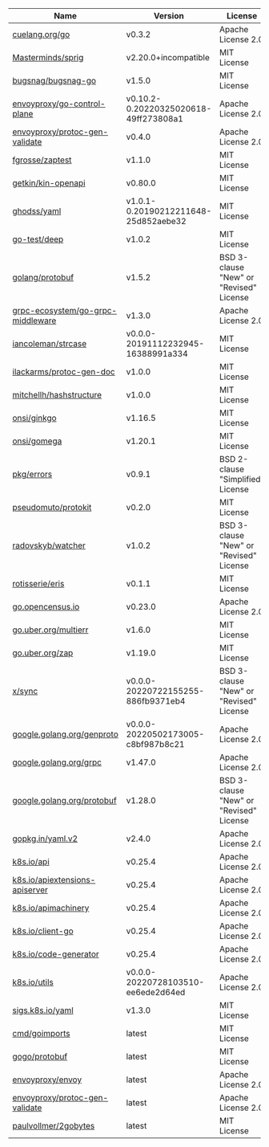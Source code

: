 Name|Version|License
---|---|---
[cuelang.org/go](https://cuelang.org/go)|v0.3.2|Apache License 2.0
[Masterminds/sprig](https://github.com/Masterminds/sprig)|v2.20.0+incompatible|MIT License
[bugsnag/bugsnag-go](https://github.com/bugsnag/bugsnag-go)|v1.5.0|MIT License
[envoyproxy/go-control-plane](https://github.com/envoyproxy/go-control-plane)|v0.10.2-0.20220325020618-49ff273808a1|Apache License 2.0
[envoyproxy/protoc-gen-validate](https://github.com/envoyproxy/protoc-gen-validate)|v0.4.0|Apache License 2.0
[fgrosse/zaptest](https://github.com/fgrosse/zaptest)|v1.1.0|MIT License
[getkin/kin-openapi](https://github.com/getkin/kin-openapi)|v0.80.0|MIT License
[ghodss/yaml](https://github.com/ghodss/yaml)|v1.0.1-0.20190212211648-25d852aebe32|MIT License
[go-test/deep](https://github.com/go-test/deep)|v1.0.2|MIT License
[golang/protobuf](https://github.com/golang/protobuf)|v1.5.2|BSD 3-clause "New" or "Revised" License
[grpc-ecosystem/go-grpc-middleware](https://github.com/grpc-ecosystem/go-grpc-middleware)|v1.3.0|Apache License 2.0
[iancoleman/strcase](https://github.com/iancoleman/strcase)|v0.0.0-20191112232945-16388991a334|MIT License
[ilackarms/protoc-gen-doc](https://github.com/ilackarms/protoc-gen-doc)|v1.0.0|MIT License
[mitchellh/hashstructure](https://github.com/mitchellh/hashstructure)|v1.0.0|MIT License
[onsi/ginkgo](https://github.com/onsi/ginkgo)|v1.16.5|MIT License
[onsi/gomega](https://github.com/onsi/gomega)|v1.20.1|MIT License
[pkg/errors](https://github.com/pkg/errors)|v0.9.1|BSD 2-clause "Simplified" License
[pseudomuto/protokit](https://github.com/pseudomuto/protokit)|v0.2.0|MIT License
[radovskyb/watcher](https://github.com/radovskyb/watcher)|v1.0.2|BSD 3-clause "New" or "Revised" License
[rotisserie/eris](https://github.com/rotisserie/eris)|v0.1.1|MIT License
[go.opencensus.io](https://go.opencensus.io)|v0.23.0|Apache License 2.0
[go.uber.org/multierr](https://go.uber.org/multierr)|v1.6.0|MIT License
[go.uber.org/zap](https://go.uber.org/zap)|v1.19.0|MIT License
[x/sync](https://golang.org/x/sync)|v0.0.0-20220722155255-886fb9371eb4|BSD 3-clause "New" or "Revised" License
[google.golang.org/genproto](https://google.golang.org/genproto)|v0.0.0-20220502173005-c8bf987b8c21|Apache License 2.0
[google.golang.org/grpc](https://google.golang.org/grpc)|v1.47.0|Apache License 2.0
[google.golang.org/protobuf](https://google.golang.org/protobuf)|v1.28.0|BSD 3-clause "New" or "Revised" License
[gopkg.in/yaml.v2](https://gopkg.in/yaml.v2)|v2.4.0|Apache License 2.0
[k8s.io/api](https://k8s.io/api)|v0.25.4|Apache License 2.0
[k8s.io/apiextensions-apiserver](https://k8s.io/apiextensions-apiserver)|v0.25.4|Apache License 2.0
[k8s.io/apimachinery](https://k8s.io/apimachinery)|v0.25.4|Apache License 2.0
[k8s.io/client-go](https://k8s.io/client-go)|v0.25.4|Apache License 2.0
[k8s.io/code-generator](https://k8s.io/code-generator)|v0.25.4|Apache License 2.0
[k8s.io/utils](https://k8s.io/utils)|v0.0.0-20220728103510-ee6ede2d64ed|Apache License 2.0
[sigs.k8s.io/yaml](https://sigs.k8s.io/yaml)|v1.3.0|MIT License
[cmd/goimports](https://golang.org/x/tools/cmd/goimports)|latest|MIT License
[gogo/protobuf](https://github.com/gogo/protobuf)|latest|MIT License
[envoyproxy/envoy](https://github.com/envoyproxy/envoy)|latest|Apache License 2.0
[envoyproxy/protoc-gen-validate](https://github.com/envoyproxy/protoc-gen-validate)|latest|Apache License 2.0
[paulvollmer/2gobytes](https://github.com/paulvollmer/2gobytes)|latest|MIT License
